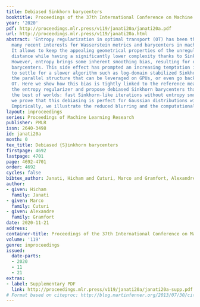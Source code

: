 ```yaml
---
title: Debiased Sinkhorn barycenters
booktitle: Proceedings of the 37th International Conference on Machine Learning
year: '2020'
pdf: http://proceedings.mlr.press/v119/janati20a/janati20a.pdf
url: http://proceedings.mlr.press/v119/janati20a.html
abstract: 'Entropy regularization in optimal transport (OT) has been the driver of
  many recent interests for Wasserstein metrics and barycenters in machine learning.
  It allows to keep the appealing geometrical properties of the unregularized Wasserstein
  distance while having a significantly lower complexity thanks to Sinkhorn’s algorithm.
  However, entropy brings some inherent smoothing bias, resulting for example in blurred
  barycenters. This side effect has prompted an increasing temptation in the community
  to settle for a slower algorithm such as log-domain stabilized Sinkhorn which breaks
  the parallel structure that can be leveraged on GPUs, or even go back to unregularized
  OT. Here we show how this bias is tightly linked to the reference measure that defines
  the entropy regularizer and propose debiased Sinkhorn barycenters that preserve
  the best of worlds: fast Sinkhorn-like iterations without entropy smoothing. Theoretically,
  we prove that this debiasing is perfect for Gaussian distributions with equal variance.
  Empirically, we illustrate the reduced blurring and the computational advantage.'
layout: inproceedings
series: Proceedings of Machine Learning Research
publisher: PMLR
issn: 2640-3498
id: janati20a
month: 0
tex_title: Debiased {S}inkhorn barycenters
firstpage: 4692
lastpage: 4701
page: 4692-4701
order: 4692
cycles: false
bibtex_author: Janati, Hicham and Cuturi, Marco and Gramfort, Alexandre
author:
- given: Hicham
  family: Janati
- given: Marco
  family: Cuturi
- given: Alexandre
  family: Gramfort
date: 2020-11-21
address: 
container-title: Proceedings of the 37th International Conference on Machine Learning
volume: '119'
genre: inproceedings
issued:
  date-parts:
  - 2020
  - 11
  - 21
extras:
- label: Supplementary PDF
  link: http://proceedings.mlr.press/v119/janati20a/janati20a-supp.pdf
# Format based on citeproc: http://blog.martinfenner.org/2013/07/30/citeproc-yaml-for-bibliographies/
---
```

